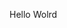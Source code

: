 Hello Wolrd






































































































































































































































































































































































































































































































































































































































































































































































































































































